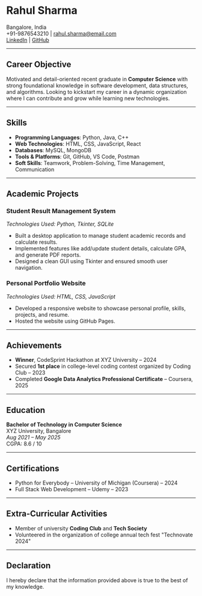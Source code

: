 # Rahul Sharma  
Bangalore, India  
+91-9876543210 | rahul.sharma@email.com  
[LinkedIn](https://www.linkedin.com/in/rahulsharma) | [GitHub](https://github.com/rahulsharma)

---

## Career Objective

Motivated and detail-oriented recent graduate in **Computer Science** with strong foundational knowledge in software development, data structures, and algorithms. Looking to kickstart my career in a dynamic organization where I can contribute and grow while learning new technologies.

---

## Skills

- **Programming Languages**: Python, Java, C++
- **Web Technologies**: HTML, CSS, JavaScript, React
- **Databases**: MySQL, MongoDB
- **Tools & Platforms**: Git, GitHub, VS Code, Postman
- **Soft Skills**: Teamwork, Problem-Solving, Time Management, Communication

---

## Academic Projects

### Student Result Management System  
*Technologies Used: Python, Tkinter, SQLite*  
- Built a desktop application to manage student academic records and calculate results.
- Implemented features like add/update student details, calculate GPA, and generate PDF reports.
- Designed a clean GUI using Tkinter and ensured smooth user navigation.

### Personal Portfolio Website  
*Technologies Used: HTML, CSS, JavaScript*  
- Developed a responsive website to showcase personal profile, skills, projects, and resume.
- Hosted the website using GitHub Pages.

---

## Achievements

- **Winner**, CodeSprint Hackathon at XYZ University – 2024  
- Secured **1st place** in college-level coding contest organized by Coding Club – 2023  
- Completed **Google Data Analytics Professional Certificate** – Coursera, 2025

---

## Education

**Bachelor of Technology in Computer Science**  
XYZ University, Bangalore  
*Aug 2021 – May 2025*  
CGPA: 8.6 / 10

---

## Certifications

- Python for Everybody – University of Michigan (Coursera) – 2024  
- Full Stack Web Development – Udemy – 2023  

---

## Extra-Curricular Activities

- Member of university **Coding Club** and **Tech Society**
- Volunteered in the organization of college annual tech fest "Technovate 2024"

---

## Declaration

I hereby declare that the information provided above is true to the best of my knowledge.

